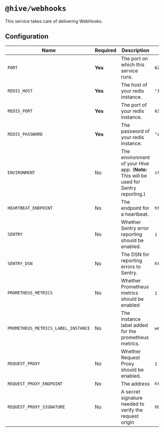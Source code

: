 # `@hive/webhooks`

This service takes care of delivering WebHooks.

## Configuration

| Name                                | Required | Description                                                                           | Example Value                                        |
| ----------------------------------- | -------- | ------------------------------------------------------------------------------------- | ---------------------------------------------------- |
| `PORT`                              | **Yes**  | The port on which this service runs.                                                  | `6250`                                               |
| `REDIS_HOST`                        | **Yes**  | The host of your redis instance.                                                      | `"127.0.0.1"`                                        |
| `REDIS_PORT`                        | **Yes**  | The port of your redis instance.                                                      | `6379`                                               |
| `REDIS_PASSWORD`                    | **Yes**  | The password of your redis instance.                                                  | `"apollorocks"`                                      |
| `ENVIRONMENT`                       | No       | The environment of your Hive app. (**Note:** This will be used for Sentry reporting.) | `staging`                                            |
| `HEARTBEAT_ENDPOINT`                | No       | The endpoint for a heartbeat.                                                         | `http://127.0.0.1:6969/heartbeat`                    |
| `SENTRY`                            | No       | Whether Sentry error reporting should be enabled.                                     | `1` (enabled) or `0` (disabled)                      |
| `SENTRY_DSN`                        | No       | The DSN for reporting errors to Sentry.                                               | `https://dooobars@o557896.ingest.sentry.io/12121212` |
| `PROMETHEUS_METRICS`                | No       | Whether Prometheus metrics should be enabled                                          | `1` (enabled) or `0` (disabled)                      |
| `PROMETHEUS_METRICS_LABEL_INSTANCE` | No       | The instance label added for the prometheus metrics.                                  | `webhooks-service`                                   |
| `REQUEST_PROXY`                     | No       | Whether Request Proxy should be enabled.                                              | `1` (enabled) or `0` (disabled)                      |
| `REQUEST_PROXY_ENDPOINT`            | No       | The address                                                                           | `https://proxy.worker.dev`                           |
| `REQUEST_PROXY_SIGNATURE`           | No       | A secret signature needed to verify the request origin                                | `hbsahdbzxch123`                                     |
